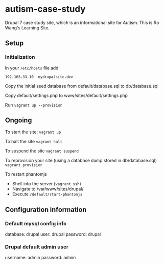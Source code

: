 # autism-case-study
Drupal 7 case study site, which is an informational site for Autism.  This is Ro Wang's Learning Site.

## Setup


### Initialization
In your `/etc/hosts` file add:

`
192.168.33.10  mydrupalsite.dev
`

Copy the initial seed database from default/database.sql to db/database.sql

Copy default/settings.php to www/sites/default/settings.php

Run `vagrant up --provision`

## Ongoing

To start the site:
`
vagrant up
`

To halt the site
`
vagrant halt
`


To suspend the site
`
vagrant suspend
`

To reprovision your site (using a database dump stored in db/database.sql)
`
vagrant provision
`

To restart phantomjs

* Shell into the server (`vagrant ssh`)
* Navigate to /var/www/sites/drupal/
* Execute `/default/start-phantomjs`

## Configuration information
### Default mysql config info
database:  drupal
user:      drupal
password:  drupal

### Drupal default admin user
username:  admin
password:  admin




